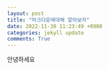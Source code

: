 ```yaml
---
layout: post
title: "마크다운에대해 알아보자"
date: 2022-11-30 11:23:49 +0900
categories: jekyll update
comments: True 
---
```


안녕하세요
